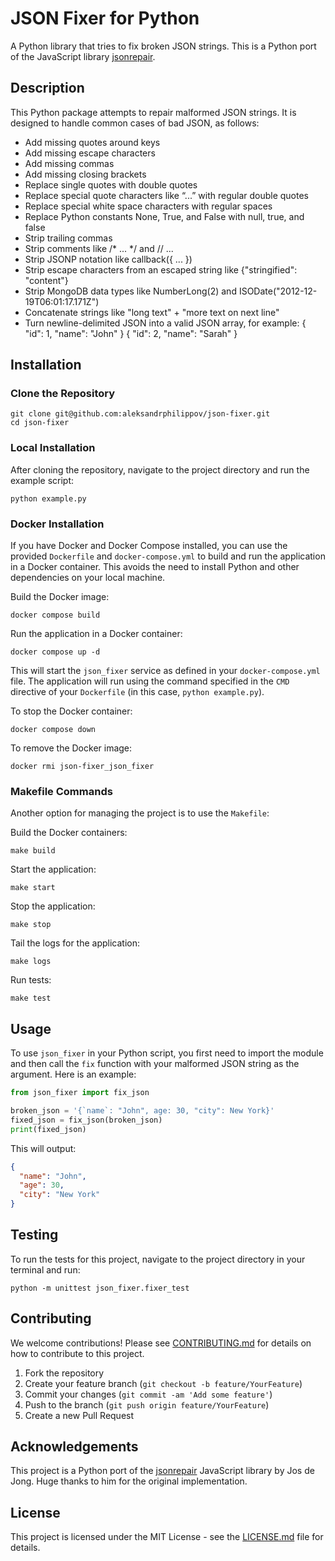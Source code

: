 # JSON Fixer for Python

A Python library that tries to fix broken JSON strings. This is a Python port of the JavaScript
library [jsonrepair](https://github.com/josdejong/jsonrepair).

## Description

This Python package attempts to repair malformed JSON strings. It is designed to handle common cases of bad JSON, as
follows:

- Add missing quotes around keys
- Add missing escape characters
- Add missing commas
- Add missing closing brackets
- Replace single quotes with double quotes
- Replace special quote characters like “...” with regular double quotes
- Replace special white space characters with regular spaces
- Replace Python constants None, True, and False with null, true, and false
- Strip trailing commas
- Strip comments like /* ... */ and // ...
- Strip JSONP notation like callback({ ... })
- Strip escape characters from an escaped string like {"stringified": "content"}
- Strip MongoDB data types like NumberLong(2) and ISODate("2012-12-19T06:01:17.171Z")
- Concatenate strings like "long text" + "more text on next line"
- Turn newline-delimited JSON into a valid JSON array, for example:
  { "id": 1, "name": "John" }
  { "id": 2, "name": "Sarah" }

## Installation

### Clone the Repository

```shell
git clone git@github.com:aleksandrphilippov/json-fixer.git
cd json-fixer
```

### Local Installation

After cloning the repository, navigate to the project directory and run the example script:

```shell
python example.py
```

### Docker Installation

If you have Docker and Docker Compose installed, you can use the provided `Dockerfile` and `docker-compose.yml` to build
and run the application in a Docker container. This avoids the need to install Python and other dependencies on your
local machine.

Build the Docker image:

```shell
docker compose build
```

Run the application in a Docker container:

```shell
docker compose up -d
```

This will start the `json_fixer` service as defined in your `docker-compose.yml` file. The application will run using
the command specified in the `CMD` directive of your `Dockerfile` (in this case, `python example.py`).

To stop the Docker container:

```shell
docker compose down
```

To remove the Docker image:

```shell
docker rmi json-fixer_json_fixer
```

### Makefile Commands

Another option for managing the project is to use the `Makefile`:

Build the Docker containers:

```shell
make build
```

Start the application:

```shell
make start
```

Stop the application:

```shell
make stop
```

Tail the logs for the application:

```shell
make logs
```

Run tests:

```shell
make test
```

## Usage

To use `json_fixer` in your Python script, you first need to import the module and then call the `fix` function with
your malformed JSON string as the argument. Here is an example:

```python
from json_fixer import fix_json

broken_json = '{`name`: "John", age: 30, "city": New York}'
fixed_json = fix_json(broken_json)
print(fixed_json)
```

This will output:

```json
{
  "name": "John",
  "age": 30,
  "city": "New York"
}
```

## Testing

To run the tests for this project, navigate to the project directory in your terminal and run:

```shell
python -m unittest json_fixer.fixer_test
```

## Contributing

We welcome contributions! Please see [CONTRIBUTING.md](CONTRIBUTING.md) for details on how to contribute to this
project.

1. Fork the repository
2. Create your feature branch (`git checkout -b feature/YourFeature`)
3. Commit your changes (`git commit -am 'Add some feature'`)
4. Push to the branch (`git push origin feature/YourFeature`)
5. Create a new Pull Request

## Acknowledgements

This project is a Python port of the [jsonrepair](https://github.com/josdejong/jsonrepair) JavaScript library by Jos de
Jong. Huge thanks to him for the original implementation.

## License

This project is licensed under the MIT License - see the [LICENSE.md](LICENSE.md) file for details.
